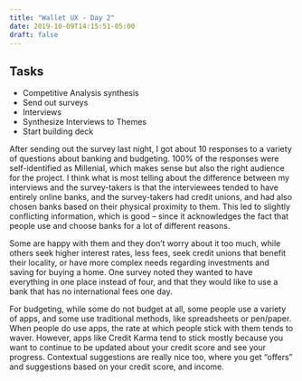 ```yaml
---
title: "Wallet UX - Day 2"
date: 2019-10-09T14:15:51-05:00
draft: false
---
```


## Tasks
* Competitive Analysis synthesis
* Send out surveys
* Interviews
* Synthesize Interviews to Themes
* Start building deck

After sending out the survey last night, I got about 10 responses to a variety of questions about banking and budgeting. 100% of the responses were self-identified as Millenial, which makes sense but also the right audience for the project. I think what is most telling about the difference between my interviews and the survey-takers is that the interviewees tended to have entirely online banks, and the survey-takers had credit unions, and had also chosen banks based on their physical proximity to them. This led to slightly conflicting information, which is good – since it acknowledges the fact that people use and choose banks for a lot of different reasons.

Some are happy with them and they don’t worry about it too much, while others seek higher interest rates, less fees, seek credit unions that benefit their locality, or have more complex needs regarding investments and saving for buying a home. One survey noted they wanted to have everything in one place instead of four, and that they would like to use a bank that has no international fees one day.

For budgeting, while some do not budget at all, some people use a variety of apps, and some use traditional methods, like spreadsheets or pen/paper. When people do use apps, the rate at which people stick with them tends to waver. However, apps like Credit Karma tend to stick mostly because you want to continue to be updated about your credit score and see your progress. Contextual suggestions are really nice too, where you get “offers” and suggestions based on your credit score, and income.
